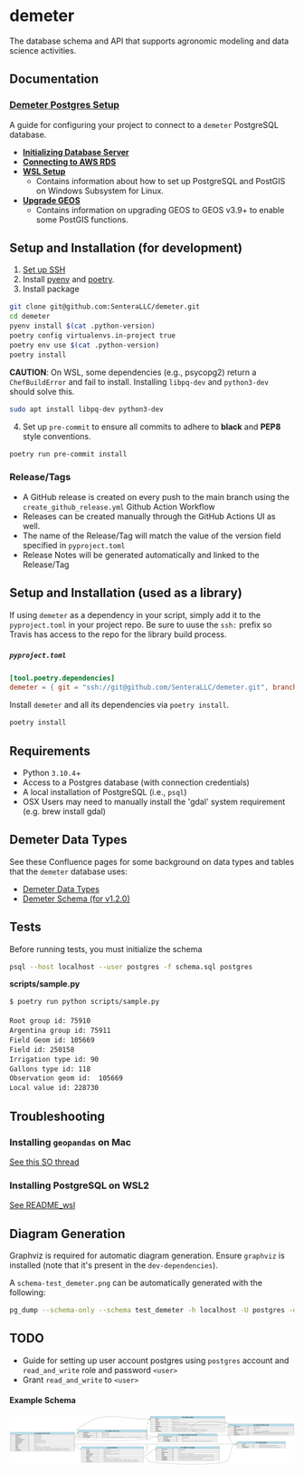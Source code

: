 # demeter

The database schema and API that supports agronomic modeling and data science activities.

## Documentation
### [Demeter Postgres Setup](https://sentera.atlassian.net/wiki/spaces/GML/pages/3297148971/Demeter+Setup)
A guide for configuring your project to connect to a `demeter` PostgreSQL database.
- __[Initializing Database Server](https://sentera.atlassian.net/wiki/spaces/GML/pages/3299639330/Initializing+database+server)__
- __[Connecting to AWS RDS](https://sentera.atlassian.net/wiki/spaces/GML/pages/3301048336/Connecting+to+AWS+RDS)__
- __[WSL Setup](https://sentera.atlassian.net/wiki/spaces/GML/pages/3302850561/WSL+Setup)__
  - Contains information about how to set up PostgreSQL and PostGIS on Windows Subsystem for Linux.
- __[Upgrade GEOS](https://sentera.atlassian.net/wiki/spaces/GML/pages/3302522986/Upgrade+GEOSp)__ 
  - Contains information on upgrading GEOS to GEOS v3.9+ to enable some PostGIS functions.

## Setup and Installation (for development)
1) [Set up SSH](https://github.com/SenteraLLC/install-instructions/blob/master/ssh_setup.md)
2) Install [pyenv](https://github.com/SenteraLLC/install-instructions/blob/master/pyenv.md) and [poetry](https://python-poetry.org/docs/#installation).
3) Install package
``` bash
git clone git@github.com:SenteraLLC/demeter.git
cd demeter
pyenv install $(cat .python-version)
poetry config virtualenvs.in-project true
poetry env use $(cat .python-version)
poetry install
```
**CAUTION**: On WSL, some dependencies (e.g., psycopg2) return a `ChefBuildError` and fail to install. Installing `libpq-dev` and `python3-dev` should solve this.
``` bash
sudo apt install libpq-dev python3-dev
```
4) Set up `pre-commit` to ensure all commits to adhere to **black** and **PEP8** style conventions.
``` bash
poetry run pre-commit install
```

### Release/Tags
- A GitHub release is created on every push to the main branch using the `create_github_release.yml` Github Action Workflow
- Releases can be created manually through the GitHub Actions UI as well.
- The name of the Release/Tag will match the value of the version field specified in `pyproject.toml`
- Release Notes will be generated automatically and linked to the Release/Tag

## Setup and Installation (used as a library)
If using `demeter` as a dependency in your script, simply add it to the `pyproject.toml` in your project repo. Be sure to uuse the `ssh:` prefix so Travis has access to the repo for the library build process.

<h5 a><strong><code>pyproject.toml</code></strong></h5>

``` toml
[tool.poetry.dependencies]
demeter = { git = "ssh://git@github.com/SenteraLLC/demeter.git", branch = "main"}
```

Install `demeter` and all its dependencies via `poetry install`.

``` bash
poetry install
```

## Requirements
- Python `3.10.4`+
- Access to a Postgres database (with connection credentials)
- A local installation of PostgreSQL (i.e., `psql`)
- OSX Users may need to manually install the 'gdal' system requirement (e.g. brew install gdal)

## Demeter Data Types
See these Confluence pages for some background on data types and tables that the `demeter` database uses:
- [Demeter Data Types](https://sentera.atlassian.net/wiki/spaces/GML/pages/3172270107/Demeter+Data+Types)
- [Demeter Schema (for v1.2.0)](https://sentera.atlassian.net/wiki/spaces/GML/pages/3198156837/Proposed+Demeter+Schema+v1.2.0+ABI)

## Tests

Before running tests, you must initialize the schema

``` bash
psql --host localhost --user postgres -f schema.sql postgres
```

**scripts/sample.py**
```bash
$ poetry run python scripts/sample.py

Root group id: 75910
Argentina group id: 75911
Field Geom id: 105669
Field id: 250158
Irrigation type id: 90
Gallons type id: 118
Observation geom id:  105669
Local value id: 228730
```

## Troubleshooting
### Installing `geopandas` on Mac
[See this SO thread](https://stackoverflow.com/questions/71137617/error-installing-geopandas-in-python-on-mac-m1)

### Installing PostgreSQL on WSL2
[See README_wsl](https://github.com/SenteraLLC/demeter/blob/main/README_wsl.md)

## Diagram Generation
Graphviz is required for automatic diagram generation. Ensure `graphviz` is installed (note that it's present in the `dev-dependencies`).

A `schema-test_demeter.png` can be automatically generated with the following:

```bash
pg_dump --schema-only --schema test_demeter -h localhost -U postgres -d postgres | poetry run python -m scripts.to_graphviz | dot -Tpng > schema-test_demeter.png
```

## TODO
- Guide for setting up user account postgres using `postgres` account and `read_and_write` role and password `<user>`
- Grant `read_and_write` to `<user>`

#### Example Schema
![Example Schema](./schema-test_demeter.png)
